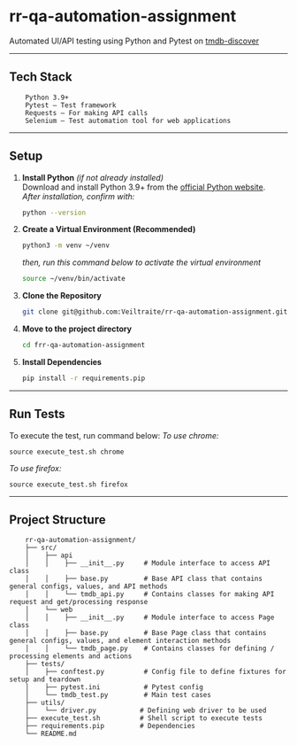 # rr-qa-automation-assignment

Automated UI/API testing using Python and Pytest on [tmdb-discover](https://tmdb-discover.surge.sh/)

---

## Tech Stack
```
    Python 3.9+
    Pytest – Test framework
    Requests – For making API calls
    Selenium – Test automation tool for web applications
```

---

## Setup

1. **Install Python** *(if not already installed)*  
    Download and install Python 3.9+ from the [official Python website](https://www.python.org/downloads/).  
    *After installation, confirm with:*
    ```bash
    python --version
    ```

2. **Create a Virtual Environment (Recommended)**  
    ```bash
    python3 -m venv ~/venv
    ```
    *then, run this command below to activate the virtual environment*
    ```bash
    source ~/venv/bin/activate
    ```

3. **Clone the Repository**  
    ```bash
    git clone git@github.com:Veiltraite/rr-qa-automation-assignment.git
    ```

4. **Move to the project directory**  
    ```bash
    cd frr-qa-automation-assignment
    ```

5. **Install Dependencies**  
    ```bash
    pip install -r requirements.pip
    ```

---

## Run Tests

To execute the test, run command below:
*To use chrome:*
```
source execute_test.sh chrome
```
*To use firefox:*
```
source execute_test.sh firefox
```

---

## Project Structure
```
    rr-qa-automation-assignment/
    ├── src/
    │    ├── api
    │    │    ├── __init__.py     # Module interface to access API class
    │    │    ├── base.py         # Base API class that contains general configs, values, and API methods 
    │    │    └── tmdb_api.py     # Contains classes for making API request and get/processing response
    │    └── web
    │    │    ├── __init__.py     # Module interface to access Page class
    │    │    ├── base.py         # Base Page class that contains general configs, values, and element interaction methods 
    │    │    └── tmdb_page.py    # Contains classes for defining / processing elements and actions
    ├── tests/
    │    ├── conftest.py          # Config file to define fixtures for setup and teardown
    │    ├── pytest.ini           # Pytest config
    │    └── tmdb_test.py         # Main test cases
    ├── utils/
    │    └── driver.py           # Defining web driver to be used
    ├── execute_test.sh          # Shell script to execute tests
    ├── requirements.pip         # Dependencies
    └── README.md
```